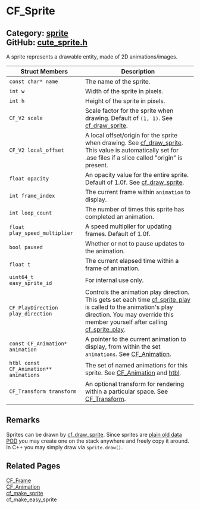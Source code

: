 [](../header.md ':include')

# CF_Sprite

Category: [sprite](/api_reference?id=sprite)  
GitHub: [cute_sprite.h](https://github.com/RandyGaul/cute_framework/blob/master/include/cute_sprite.h)  
---

A sprite represents a drawable entity, made of 2D animations/images.

Struct Members | Description
--- | ---
`const char* name` | The name of the sprite.
`int w` | Width of the sprite in pixels.
`int h` | Height of the sprite in pixels.
`CF_V2 scale` | Scale factor for the sprite when drawing. Default of `(1, 1)`. See [cf_draw_sprite](/draw/cf_draw_sprite.md).
`CF_V2 local_offset` | A local offset/origin for the sprite when drawing. See [cf_draw_sprite](/draw/cf_draw_sprite.md). This value is automatically set for .ase files if a slice called "origin" is present.
`float opacity` | An opacity value for the entire sprite. Default of 1.0f. See [cf_draw_sprite](/draw/cf_draw_sprite.md).
`int frame_index` | The current frame within `animation` to display.
`int loop_count` | The number of times this sprite has completed an animation.
`float play_speed_multiplier` | A speed multiplier for updating frames. Default of 1.0f.
`bool paused` | Whether or not to pause updates to the animation.
`float t` | The current elapsed time within a frame of animation.
`uint64_t easy_sprite_id` | For internal use only.
`CF_PlayDirection play_direction` | Controls the animation play direction. This gets set each time [cf_sprite_play](/sprite/cf_sprite_play.md) is called to the animation's play direction. You may override this member yourself after calling [cf_sprite_play](/sprite/cf_sprite_play.md).
`const CF_Animation* animation` | A pointer to the current animation to display, from within the set `animations`. See [CF_Animation](/sprite/cf_animation.md).
`htbl const CF_Animation** animations` | The set of named animations for this sprite. See [CF_Animation](/sprite/cf_animation.md) and [htbl](/hash/htbl.md).
`CF_Transform transform` | An optional transform for rendering within a particular space. See [CF_Transform](/math/cf_transform.md).

## Remarks

Sprites can be drawn by [cf_draw_sprite](/draw/cf_draw_sprite.md). Since sprites are [plain old data POD](https://stackoverflow.com/questions/146452/what-are-pod-types-in-c) you may create one on the stack anywhere
and freely copy it around. In C++ you may simply draw via `sprite.draw()`.

## Related Pages

[CF_Frame](/sprite/cf_frame.md)  
[CF_Animation](/sprite/cf_animation.md)  
[cf_make_sprite](/sprite/cf_make_sprite.md)  
cf_make_easy_sprite  
